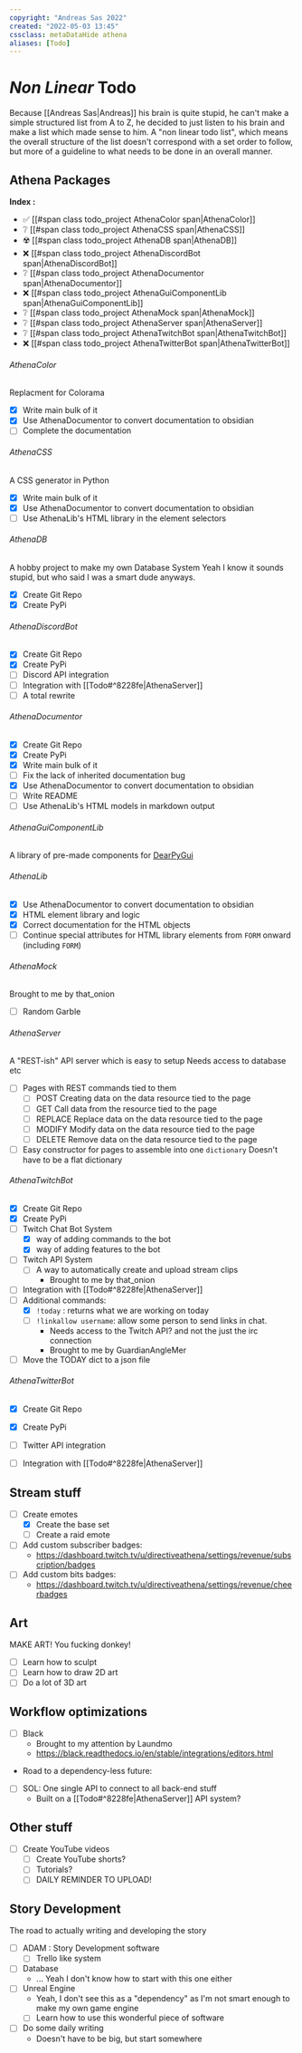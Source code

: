 ```yaml
---
copyright: "Andreas Sas 2022"
created: "2022-05-03 13:45"
cssclass: metaDataHide athena
aliases: [Todo]
---
```


# *Non Linear* Todo
Because [[Andreas Sas|Andreas]] his brain is quite stupid, he can't make a simple structured list from A to Z, he decided to just listen to his brain and make a list which made sense to him. A "non linear todo list", which means the overall structure of the list doesn't correspond with a set order to follow, but more of a guideline to what needs to be done in an overall manner.

## Athena Packages
**Index :**
- ✅ [[#span class todo_project AthenaColor span|AthenaColor]]
- ❔ [[#span class todo_project AthenaCSS span|AthenaCSS]]
- ☢️ [[#span class todo_project AthenaDB span|AthenaDB]]
- ❌ [[#span class todo_project AthenaDiscordBot span|AthenaDiscordBot]]
- ❔ [[#span class todo_project AthenaDocumentor span|AthenaDocumentor]]
- ❌ [[#span class todo_project AthenaGuiComponentLib span|AthenaGuiComponentLib]]
- ❔ [[#span class todo_project AthenaMock span|AthenaMock]]
- ❔ [[#span class todo_project AthenaServer span|AthenaServer]]
- ❔ [[#span class todo_project AthenaTwitchBot span|AthenaTwitchBot]]
- ❌ [[#span class todo_project AthenaTwitterBot span|AthenaTwitterBot]]

###### <span class="todo_project">AthenaColor</span>
Replacment for Colorama
-  [x] Write main bulk of it
-  [x] Use AthenaDocumentor to convert documentation to obsidian
-  [ ] Complete the documentation

###### <span class="todo_project">AthenaCSS</span>
A CSS generator in Python
-  [x] Write main bulk of it
-  [x] Use AthenaDocumentor to convert documentation to obsidian
-  [ ] Use AthenaLib's HTML library in the element selectors

###### <span class="todo_project">AthenaDB</span> 
A hobby project to make my own Database System
Yeah I know it sounds stupid, but who said I was a smart dude anyways.
-  [x] Create Git Repo
-  [x] Create PyPi 

###### <span class="todo_project">AthenaDiscordBot</span>
- [x] Create Git Repo
- [x] Create PyPi 
- [ ] Discord API integration
- [ ] Integration with [[Todo#^8228fe|AthenaServer]]
-  [ ] A total rewrite

###### <span class="todo_project">AthenaDocumentor</span>
-  [x] Create Git Repo
-  [x] Create PyPi 
-  [x] Write main bulk of it
-  [ ] Fix the lack of inherited documentation bug
-  [x] Use AthenaDocumentor to convert documentation to obsidian
-  [ ] Write README
-  [ ] Use AthenaLib's HTML models in markdown output

######  <span class="todo_project">AthenaGuiComponentLib</span>
A library of pre-made components for [DearPyGui](https://github.com/hoffstadt/DearPyGui)

###### <span class="todo_project">AthenaLib</span>
-  [x] Use AthenaDocumentor to convert documentation to obsidian
-  [x] HTML element library and logic
-  [x] Correct documentation for the HTML objects
-  [ ] Continue special attributes for HTML library elements from `FORM` onward (including `FORM`)

######  <span class="todo_project">AthenaMock</span>
Brought to me by that_onion
-  [ ] Random Garble

###### <span class="todo_project">AthenaServer</span>
A "REST-ish" API server which is easy to setup
Needs access to database etc

- [ ] Pages with REST commands tied to them
    - [ ] POST
        Creating data on the data resource tied to the page
    - [ ] GET
        Call data from the resource tied to the page
    - [ ] REPLACE
        Replace data on the data resource tied to the page
    - [ ] MODIFY
        Modify data on the data resource tied to the page
    - [ ] DELETE
        Remove data on the data resource tied to the page
- [ ] Easy constructor for pages to assemble into one `dictionary`
    Doesn't have to be a flat dictionary

###### <span class="todo_project">AthenaTwitchBot</span>
- [x] Create Git Repo
- [x] Create PyPi 
- [ ] Twitch Chat Bot System
    -  [x] way of adding commands to the bot
    -  [x] way of adding features to the bot
- [ ] Twitch API System
    - [ ] A way to automatically create and upload stream clips
        - Brought to me by that_onion
- [ ] Integration with [[Todo#^8228fe|AthenaServer]]
- [ ] Additional commands:
    - [x] `!today` : returns what we are working on today
    - [ ] `!linkallow username`: allow some person to send links in chat.
        - Needs access to the Twitch API? and not the just the irc connection
        - Brought to me by GuardianAngleMer  
- [ ] Move the TODAY dict to a json file

###### <span class="todo_project">AthenaTwitterBot</span>
- [x] Create Git Repo
- [x] Create PyPi 
- [ ] Twitter API integration
- [ ] Integration with [[Todo#^8228fe|AthenaServer]]


## Stream stuff
- [ ] Create emotes
    - [x] Create the base set
    - [ ] Create a raid emote
- [ ] Add custom subscriber badges:
    -  https://dashboard.twitch.tv/u/directiveathena/settings/revenue/subscription/badges 
-  [ ] Add custom bits badges:
    -  https://dashboard.twitch.tv/u/directiveathena/settings/revenue/cheerbadges

## Art
MAKE ART! You fucking donkey!
- [ ] Learn how to sculpt
- [ ] Learn how to draw 2D art
- [ ] Do a lot of 3D art

## Workflow optimizations
- [ ] Black
    - Brought to my attention by Laundmo
    -  https://black.readthedocs.io/en/stable/integrations/editors.html

-  Road to a dependency-less future:
    
-  [ ] SOL: One single API to connect to all back-end stuff
    -  Built on a [[Todo#^8228fe|AthenaServer]] API system?

## Other stuff
- [ ] Create YouTube videos
    - [ ] Create YouTube shorts?
    - [ ] Tutorials? 
    - [ ] DAILY REMINDER TO UPLOAD!

## Story Development
The road to actually writing and developing the story
- [ ] ADAM : Story Development software
    - [ ] Trello like system
- [ ] Database
    - ... Yeah I don't know how to start with this one either
- [ ] Unreal Engine
    - Yeah, I don't see this as a "dependency" as I'm not smart enough to make my own game engine
    - [ ] Learn how to use this wonderful piece of software
- [ ] Do some daily writing
    - Doesn't have to be big, but start somewhere